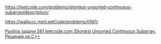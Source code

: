 https://leetcode.com/problems/shortest-unsorted-continuous-subarray/description/

https://walkccc.me/LeetCode/problems/0581/

[Разбор задачи 581 leetcode.com Shortest Unsorted Continuous Subarray. Решение на C++](https://www.youtube.com/watch?v=WSLTFJ_aiB8)
